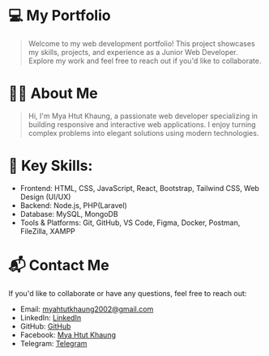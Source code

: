 # 💻 My Portfolio

> Welcome to my web development portfolio! This project showcases my skills, projects, and experience as a Junior Web Developer. Explore my work and feel free to reach out if you'd like to collaborate.

# 🧑‍💻 About Me

> Hi, I'm Mya Htut Khaung, a passionate web developer specializing in building responsive and interactive web applications. I enjoy turning complex problems into elegant solutions using modern technologies.

# 🌟 Key Skills:

* Frontend: HTML, CSS, JavaScript, React, Bootstrap, Tailwind CSS, Web Design (UI/UX)
* Backend: Node.js, PHP(Laravel)
* Database: MySQL, MongoDB
* Tools & Platforms: Git, GitHub, VS Code, Figma, Docker, Postman, FileZilla, XAMPP

# 📬 Contact Me

If you'd like to collaborate or have any questions, feel free to reach out:

- Email: myahtutkhaung2002@gmail.com
- LinkedIn: [LinkedIn](https://www.linkedin.com/in/mya-htut-khaung)
- GitHub: [GitHub](https://github.com/myahtutkhaung2711)
- Facebook: [Mya Htut Khaung](https://facebook.com/mya.h.khaung)
- Telegram: [Telegram](https://t.me/myagyi2711)